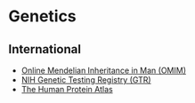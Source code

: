 # Genetics

## International
* [Online Mendelian Inheritance in Man (OMIM)](https://www.omim.org/)
* [NIH Genetic Testing Registry (GTR)](https://www.ncbi.nlm.nih.gov/gtr/)
* [The Human Protein Atlas](https://www.proteinatlas.org/)

